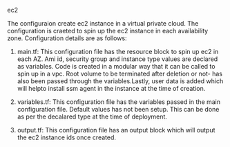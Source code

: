 ec2

The configuraion create ec2 instance in a virtual private cloud. The configuration is craeted to spin up the ec2 instance in each availability zone.
Configuration details are as follows:

1. main.tf: This configuration file has the resource block to spin up ec2 in each AZ. Ami id, security group and instance type values are declared as variables. Code is created in a modular way that it can be called to spin up in a vpc. Root volume to be terminated after deletion or not- has also been passed through the variables.Lastly, user data is added which will helpto install ssm agent in the instance at the time of creation.

2. variables.tf: This configuration file has the variables passed in the main configuration file. Default values has not been setup. This can be done as per the decalared type at the time of deployment.

3. output.tf: This configuration file has an output block which will output the ec2 instance ids once created.